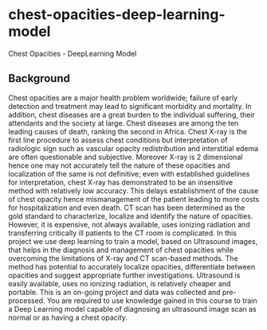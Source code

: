 # chest-opacities-deep-learning-model
Chest Opacities - DeepLearning Model

## Background
Chest opacities are a major health problem worldwide; failure of early detection and treatment may lead to significant morbidity and mortality. In addition, chest diseases are a great burden to the individual suffering, their attendants and the society at large. Chest diseases are among the ten leading causes of death, ranking the second in Africa.  Chest X-ray is the first line procedure to assess chest conditions but interpretation of radiologic sign such as vascular opacity redistribution and interstitial edema are often questionable and subjective. Moreover X-ray is 2 dimensional hence one may not accurately tell the nature of these opacities and localization of the same is not definitive; even with established guidelines for interpretation, chest X-ray has demonstrated to be an insensitive method with relatively low accuracy. This delays establishment of the cause of chest opacity hence mismanagement of the patient leading to more costs for hospitalization and even death. CT scan has been determined as the gold standard to characterize, localize and identify the nature of opacities. However, it is expensive, not always available, uses ionizing radiation and transferring critically ill patients to the CT room is complicated. 
In this project we use deep learning to train a model, based on Ultrasound images, that helps in the diagnosis and management of chest opacities while overcoming the limitations of X-ray and CT scan-based methods. The method has potential to accurately localize opacities, differentiate between opacities and suggest appropriate further investigations.  Ultrasound is easily available, uses no ionizing radiation, is relatively cheaper and portable. This is an on-going project and data was collected and pre-processed. You are required to use knowledge gained in this course to train a Deep Learning model capable of diagnosing an ultrasound image scan as normal or as having a chest opacity.
